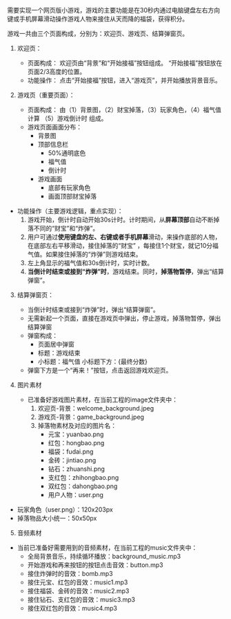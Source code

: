 需要实现一个网页版小游戏，游戏的主要功能是在30秒内通过电脑键盘左右方向键或手机屏幕滑动操作游戏人物来接住从天而降的福袋，获得积分。

游戏一共由三个页面构成，分别为：欢迎页、游戏页、结算弹窗页。

1. 欢迎页： 
    - 页面构成：
    欢迎页由“背景”和“开始接福”按钮组成。 “开始接福”按钮放在页面2/3高度的位置。
    - 功能操作：
    点击“开始接福”按钮，进入“游戏页”，并开始播放背景音乐。

2. 游戏页（重要页面）： 
    - 页面构成：
    由（1）背景图，（2）财宝掉落，（3）玩家角色，（4）福气值计算 （5）游戏倒计时 组成。
    - 游戏页面画面分布：
        - 背景图
        - 顶部信息栏
            - 50%通明底色
            - 福气值
            - 倒计时
        - 游戏画面
            - 底部有玩家角色
            - 画面顶部财宝掉落
- 功能操作（主要游戏逻辑，重点实现）： 
     1. 游戏开始，倒计时自动开始30s计时。计时期间，从**屏幕顶部**自动不断掉落不同的“财宝”和“炸弹”。 
     2. 用户可通过**使用键盘的左、右键或者手机屏幕**滑动，来操作底部的人物，在底部左右平移滑动，接住掉落的“财宝” ，每接住1个财宝，就记10分福气值。如果接住掉落的“炸弹”则游戏结束。 
     3. 左上角显示的福气值和30s倒计时，实时计数。
     4. **当倒计时结束或接到“炸弹”时**，游戏结束。同时，**掉落物暂停**，弹出“结算弹窗”。

    
3. 结算弹窗页：
    - 当倒计时结束或接到“炸弹”时，弹出“结算弹窗”。
    - 无需新起一个页面，直接在游戏页中弹出，停止游戏，掉落物暂停，弹出结算弹窗
    - 弹窗构成：
      - 页面居中弹窗 
      - 标题：游戏结束 
      - 小标题：福气值 小标题下方：{最终分数}
    - 弹窗下方是一个“再来！”按钮，点击返回游戏欢迎页。

4. 图片素材
   - 已准备好游戏图片素材，在当前工程的image文件夹中：
       1. 欢迎页-背景：welcome_background.jpeg 
       2. 游戏页-背景：game_background.jpeg 
       3. 掉落物素材及对应的图片名：
          - 元宝：yuanbao.png
          - 红包：hongbao.png
          - 福袋：fudai.png
          - 金砖：jintiao.png
          - 钻石：zhuanshi.png
          - 支红包：zhihongbao.png
          - 双红包：dahongbao.png 
          - 用户人物：user.png
-  玩家角色（user.png）：120x203px  
-  掉落物品大小统一：50x50px 

5. 音频素材
 - 当前已准备好需要用到的音频素材，在当前工程的music文件夹中：
    - 全局背景音乐，持续循环播放：background_music.mp3 
    - 开始游戏和再来按钮的按钮点击音效：button.mp3 
    - 接住炸弹时的音效：bomb.mp3 
    - 接住元宝、红包的音效：music1.mp3 
    - 接住福袋、金砖的音效：music2.mp3 
    - 接住钻石、支红包的音效：music3.mp3 
    - 接住双红包的音效：music4.mp3